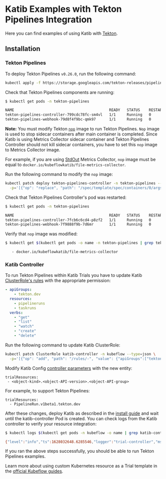 # Katib Examples with Tekton Pipelines Integration

Here you can find examples of using Katib with [Tekton](https://github.com/tektoncd/pipeline).

## Installation

### Tekton Pipelines

To deploy Tekton Pipelines `v0.26.0`, run the following command:

```bash
kubectl apply -f https://storage.googleapis.com/tekton-releases/pipeline/previous/v0.26.0/release.yaml
```

Check that Tekton Pipelines components are running:

```bash
$ kubectl get pods -n tekton-pipelines

NAME                                           READY   STATUS    RESTARTS   AGE
tekton-pipelines-controller-799cdc78fc-sm4vl   1/1     Running   0          50s
tekton-pipelines-webhook-79d8f4f9bc-qmk97      1/1     Running   0          50s
```

**Note:** You must modify Tekton [`nop`](https://github.com/tektoncd/pipeline/tree/master/cmd/nop)
image to run Tekton Pipelines. `Nop` image is used to stop sidecar containers after main container
is completed. Since Katib is using Metrics Collector sidecar container
and Tekton Pipelines Controller should not kill sidecar containers, you have to
set this `nop` image to Metrics Collector image.

For example, if you are using
[StdOut](https://www.kubeflow.org/docs/components/katib/experiment/#metrics-collector) Metrics Collector,
`nop` image must be equal to `docker.io/kubeflowkatib/file-metrics-collector`.

Run the following command to modify the `nop` image:

```bash
kubectl patch deploy tekton-pipelines-controller -n tekton-pipelines --type='json' \
  -p='[{"op": "replace", "path": "/spec/template/spec/containers/0/args/9", "value": "docker.io/kubeflowkatib/file-metrics-collector"}]'
```

Check that Tekton Pipelines Controller's pod was restarted:

```bash
$ kubectl get pods -n tekton-pipelines

NAME                                           READY   STATUS    RESTARTS   AGE
tekton-pipelines-controller-7fcb6c6cd4-p8zf2   1/1     Running   0          2m2s
tekton-pipelines-webhook-7f9888f9b-7d6mr       1/1     Running   0          3m
```

Verify that `nop` image was modified:

```bash
$ kubectl get $(kubectl get pods -o name -n tekton-pipelines | grep tekton-pipelines-controller) -n tekton-pipelines -o yaml | grep katib

   - docker.io/kubeflowkatib/file-metrics-collector
```

### Katib Controller

To run Tekton Pipelines within Katib Trials you have to update Katib
[ClusterRole's rules](https://github.com/kubeflow/katib/blob/master/manifests/v1beta1/components/controller/rbac.yaml#L5)
with the appropriate permission:

```yaml
- apiGroups:
    - tekton.dev
  resources:
    - pipelineruns
    - taskruns
  verbs:
    - "get"
    - "list"
    - "watch"
    - "create"
    - "delete"
```

Run the following command to update Katib ClusterRole:

```bash
kubectl patch ClusterRole katib-controller -n kubeflow --type=json \
  -p='[{"op": "add", "path": "/rules/-", "value": {"apiGroups":["tekton.dev"],"resources":["pipelineruns", "taskruns"],"verbs":["get", "list", "watch", "create", "delete"]}}]'
```

Modify Katib Config [controller parameters](https://github.com/kubeflow/katib/blob/fc858d15dd41ff69166a2020efa200199063f9ba/manifests/v1beta1/installs/katib-standalone/katib-config.yaml#L9-L15) with the new entity:

```
trialResources:
 - <object-kind>.<object-API-version>.<object-API-group>
```

For example, to support Tekton Pipelines:

```
trialResources:
  - PipelineRun.v1beta1.tekton.dev
```

After these changes, deploy Katib as described in the [install guide](https://www.kubeflow.org/docs/components/katib/installation/) and wait until the katib-controller Pod is created. You can check logs from the Katib controller to verify your resource integration:

```bash
$ kubectl logs $(kubectl get pods -n kubeflow -o name | grep katib-controller) -n kubeflow | grep '"CRD Kind":"PipelineRun"'

{"level":"info","ts":1628032648.6285546,"logger":"trial-controller","msg":"Job watch added successfully","CRD Group":"tekton.dev","CRD Version":"v1beta1","CRD Kind":"PipelineRun"}
```

If you ran the above steps successfully, you should be able to run Tekton Pipelines examples.

Learn more about using custom Kubernetes resource as a Trial template in the
[official Kubeflow guides](https://www.kubeflow.org/docs/components/katib/user-guides/trial-template/#use-crds-with-trial-template).
